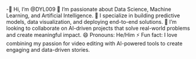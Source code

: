 -👋 Hi, I’m @DYL009
👀 I’m passionate about Data Science, Machine Learning, and Artificial Intelligence.
💼 I specialize in building predictive models, data visualization, and deploying end-to-end solutions.
💞️ I’m looking to collaborate on AI-driven projects that solve real-world problems and create meaningful impact.
😄 Pronouns: He/Him
⚡ Fun fact: I love combining my passion for video editing with AI-powered tools to create engaging and data-driven stories.

<!---
DYL009/DYL009 is a ✨ special ✨ repository because its `README.md` (this file) appears on your GitHub profile.
You can click the Preview link to take a look at your changes.
--->
